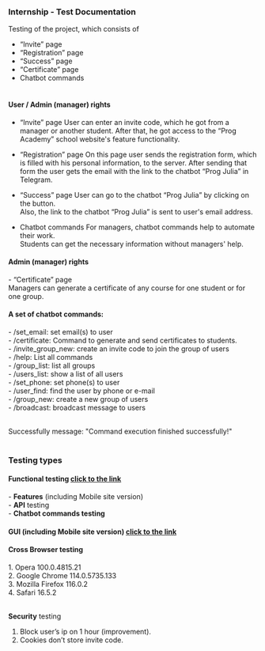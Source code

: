 <h3>Internship - Test Documentation</h3>
Testing of the project, which consists of<br>

- “Invite” page<br>
- “Registration” page<br>
- “Success” page<br>
- “Certificate” page<br>
- Сhatbot commands<br><br>

<h4>User / Admin (manager) rights</h4>

- “Invite” page
User can enter an invite code, which he got from a manager or another student. After that, he got access to the “Prog Academy” school website's feature functionality.

- “Registration” page
On this page user sends the registration form, which is filled with his personal information, to the server. After sending that form the user gets the email with the link to the chatbot “Prog Julia” in Telegram. <br>

- “Success” page
User can go to the chatbot “Prog Julia” by clicking on the button. <br>
Also, the link to the chatbot “Prog Julia” is sent to user's email address. <br>

- Chatbot commands
For managers, chatbot commands help to automate their work. <br>
Students can get the necessary information without managers' help.

<h4>Admin (manager) rights</h4>
- “Certificate” page<br>
Managers can generate a certificate of any course for one student or for one group.  <br>

<h4>A set of chatbot commands:</h4>
- /set_email: set email(s) to user<br>
- /certificate: Command to generate and send certificates to students.<br>
- /invite_group_new: create an invite code to join the group of users<br>
- /help: List all commands<br>
- /group_list: list all groups<br>
- /users_list: show a list of all users<br>
- /set_phone: set phone(s) to user<br>
- /user_find: find the user by phone or e-mail<br>
- /group_new: create a new group of users<br>
- /broadcast: broadcast message to users<br><br>

Successfully message: "Command execution finished successfully!"<br><br>

<h3>Testing types</h3>
<h4><strong>Functional</strong> testing <a href="https://github.com/NikUrs/NikolayUrsalov/blob/main/INTERNSHIP%20-%20Prog%20Academy/Functional/Readme.md">click to the link</a></h4> 
- <strong>Features</strong> (including Mobile site version)<br>
- <strong>API</strong> testing<br>
- <strong>Chatbot commands testing</strong><br>
<h4><strong>GUI</strong> (including Mobile site version) <a href="https://github.com/NikUrs/NikolayUrsalov/blob/main/INTERNSHIP%20-%20Prog%20Academy/GUI/Check%20list%20%2B%20Bug%20reports.md">click to the link</a></h4>
<h4><strong>Cross Browser</strong> testing</h4>
1. Opera 100.0.4815.21<br>
2. Google Chrome 114.0.5735.133<br>
3. Mozilla Firefox 116.0.2<br>
4. Safari 16.5.2<br><br>

<strong>Security</strong> testing
1. Block user’s ip on 1 hour (improvement).<br>
2. Cookies don’t store invite code.<br><br>








